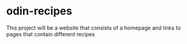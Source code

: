 # odin-recipes
This project will be a website that consists of a homepage and links to pages that contain different recipes